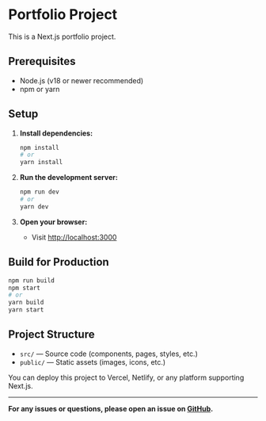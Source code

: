 # Portfolio Project

This is a Next.js portfolio project.

## Prerequisites

- Node.js (v18 or newer recommended)
- npm or yarn

## Setup

1. **Install dependencies:**
   ```bash
   npm install
   # or
   yarn install
   ```

2. **Run the development server:**
   ```bash
   npm run dev
   # or
   yarn dev
   ```

3. **Open your browser:**
   - Visit [http://localhost:3000](http://localhost:3000)

## Build for Production

```bash
npm run build
npm start
# or
yarn build
yarn start
```

## Project Structure

- `src/` — Source code (components, pages, styles, etc.)
- `public/` — Static assets (images, icons, etc.)

You can deploy this project to Vercel, Netlify, or any platform supporting Next.js.

---

**For any issues or questions, please open an issue on [GitHub](https://github.com/dp2525/dp2525.github.io).**
